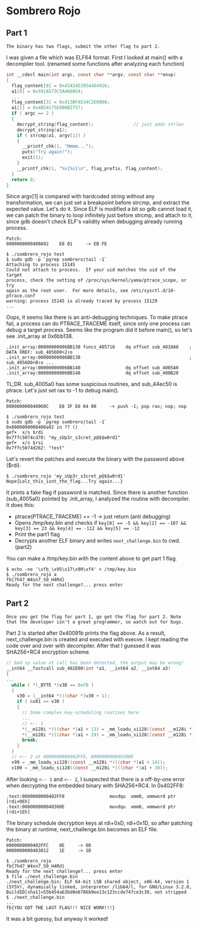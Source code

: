 # Sombrero Rojo

## Part 1

```
The binary has two flags, submit the other flag to part 2.
```

I was given a file which was ELF64 format. First I looked at main() with a decompiler tool.
(renamed some functions after analyzing each function)

```c
int __cdecl main(int argc, const char **argv, const char **envp)
{
  flag_content[0] = 0x43424E3954464926;
  a1[0] = 0x591A573C5A466054;
  ...
  flag_content[3] = 0x413BFA534C2E0808;
  a1[2] = 0x4B59175E0B0B2757;
  if ( argc == 2 )
  {
    decrypt_string(flag_content);               // just adds strlen
    decrypt_string(a1);
    if ( strcmp(a1, argv[1]) )
    {
      __printf_chk(1, "Hmmm...");
      puts("Try again!");
      exit(1);
    }
    __printf_chk(1, "%s{%s}\n", flag_prefix, flag_content);
  }
  return 0;
}
```

Since argv[1] is compared with hardcoded string without any transformation, we can just set a breakpoint before strcmp, and extract the expected value. Let's do it. Since ELF is modified a bit so gdb cannot load it, we can patch the binary to loop infinitely just before strcmp, and attach to it, since gdb doesn't check ELF's validity when debugging already running process.

```
Patch:
0000000000400A92    E8 01     -> EB FE 

$ ./sombrero_rojo test
$ sudo gdb -p `pgrep sombrero|tail -1`
Attaching to process 15145
Could not attach to process.  If your uid matches the uid of the target
process, check the setting of /proc/sys/kernel/yama/ptrace_scope, or try
again as the root user.  For more details, see /etc/sysctl.d/10-ptrace.conf
warning: process 15145 is already traced by process 15129
...
```

Oops, it seems like there is an anti-debugging techniques. To make ptrace fail, a process can do PTRACE_TRACEME itself, since only one process can debug a target process. Seems like the program did it before main(), so let's see .init_array at 0x6bb138.

```
.init_array:00000000006BB138 funcs_405710    dq offset sub_4010A0    ; DATA XREF: sub_4056D0+2↑o
.init_array:00000000006BB138                                         ; sub_4056D0+B↑o ...
.init_array:00000000006BB140                 dq offset sub_4005A0
.init_array:00000000006BB148                 dq offset sub_400B20
```

TL;DR. sub_4005a0 has some suspicious routines, and sub_44ec50 is ptrace. Let's just set rax to -1 to debug main().

```
Patch:
000000000040060C    E8 3F E6 04 00     -> push -1; pop rax; nop; nop

$ ./sombrero_rojo test
$ sudo gdb -p `pgrep sombrero|tail -1`
0x0000000000400a92 in ?? ()
gef➤  x/s $rdi
0x7ffc5074cd70: "my_sUp3r_s3cret_p@$$w0rd1"
gef➤  x/s $rsi
0x7ffc5074d262: "test"
```

Let's revert the patches and execute the binary with the password above ($rdi).

```
$ ./sombrero_rojo 'my_sUp3r_s3cret_p@$$w0rd1'
Nope{Lolz_this_isnt_the_flag...Try again...}
```

It prints a fake flag if password is matched. Since there is another function (sub_4005a0) pointed by .init_array, I analyzed the routine with decompiler. It does this:

- ptrace(PTRACE_TRACEME) == -1 -> just return (anti debugging)
- Opens /tmp/key.bin and checks if `key[0] == -5 && key[2] == -107 && key[3] == 23 && key[4] == -112 && key[5] == -12`
- Print the part1 flag
- Decrypts another ELF binary and writes `next_challenge.bin` to cwd. (part2)

You can make a /tmp/key.bin with the content above to get part 1 flag.

```
$ echo -ne '\xfb_\x95\x17\x90\xf4' > /tmp/key.bin
$ ./sombrero_rojo a
fb{7h47_W4sn7_S0_H4Rd}
Ready for the next challenge?... press enter

```

## Part 2

```
Once you get the flag for part 1, go get the flag for part 2. Note that the developer isn't a great programmer, so watch out for bugs.
```

Part 2 is started after 0x40091b prints the flag above. As a result, next_challenge.bin is created and executed with execve. I kept reading the code over and over with decompiler. After that I guessed it was SHA256+RC4 encryption scheme.

```c
// bad sp value at call has been detected, the output may be wrong!
__int64 __fastcall sub_402E00(int *a1, __int64 a2, __int64 a3)
{
...
  while ( *(_BYTE *)v30 == 0xFB )
  {
    v30 = (__int64 *)((char *)v30 + 1);
    if ( &v81 == v30 )
    {
      // Some complex key-scheduling routines here
      ...
      // <-- 1
      *(__m128i *)((char *)a1 + 13) = _mm_loadu_si128((const __m128i *)&v79);
      *(__m128i *)((char *)a1 + 29) = _mm_loadu_si128((const __m128i *)&v80);
      break;
    }
  }
  // <-- 2 at 0000000000402FF8, 000000000040300E
  v99 = _mm_loadu_si128((const __m128i *)((char *)a1 + 14));
  v100 = _mm_loadu_si128((const __m128i *)((char *)a1 + 30));

```

After looking `<-- 1` and `<-- 2`, I suspected that there is a off-by-one error when decrypting the embedded binary with SHA256+RC4. In 0x402FF8:

```
.text:0000000000402FF8                 movdqu  xmm0, xmmword ptr [rdi+0Eh]
.text:000000000040300E                 movdqu  xmm0, xmmword ptr [rdi+1Eh]
```

The binary schedule decryption keys at rdi+0xD, rdi+0x1D, so after patching the binary at runtime, next_challenge.bin becomes an ELF file.

```
Patch:
0000000000402FFC    0E     -> 0D 
0000000000403012    1E     -> 1D 

$ ./sombrero_rojo
fb{7h47_W4sn7_S0_H4Rd}
Ready for the next challenge?... press enter
$ file ./next_challenge.bin
./next_challenge.bin: ELF 64-bit LSB shared object, x86-64, version 1 (SYSV), dynamically linked, interpreter /lib64/l, for GNU/Linux 3.2.0, BuildID[sha1]=55b454a63bd0e6786b9ee13c123ccde747ce3c30, not stripped
$ ./next_challenge.bin
...
fb{YOU GOT THE LAST FLAG!!! NICE WORK!!!}
```

It was a bit guessy, but anyway it worked!
